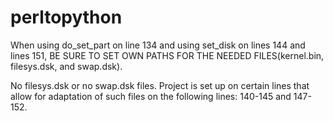 # perltopython

When using do_set_part on line 134 and using set_disk on lines 144 and lines 151, BE SURE TO SET OWN PATHS FOR THE NEEDED FILES(kernel.bin, filesys.dsk, and swap.dsk).

No filesys.dsk or no swap.dsk files.  Project is set up on certain lines that allow for adaptation of such files on the following lines: 140-145 and 147-152.

